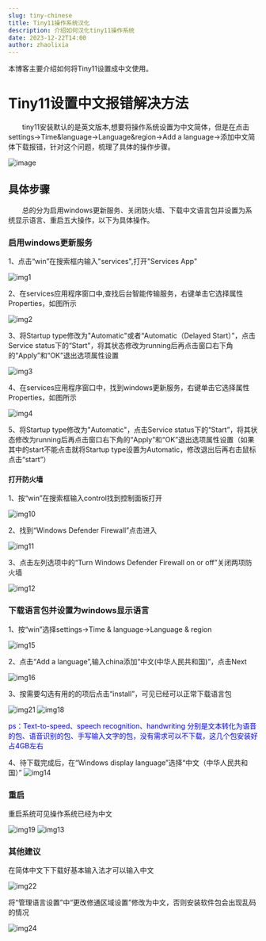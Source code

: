 ```yaml
---
slug: tiny-chinese
title: Tiny11操作系统汉化
description: 介绍如何汉化tiny11操作系统
date: 2023-12-22T14:00
author: zhaolixia
---
```


本博客主要介绍如何将Tiny11设置成中文使用。

<!--truncate-->

# Tiny11设置中文报错解决方法

&emsp;&emsp;tiny11安装默认的是英文版本,想要将操作系统设置为中文简体，但是在点击settings->Time&language->Language&region->Add a language->添加中文简体下载报错，针对这个问题，梳理了具体的操作步骤。

![image](image.png)

## 具体步骤
&emsp;&emsp;总的分为启用windows更新服务、关闭防火墙、下载中文语言包并设置为系统显示语言、重启五大操作，以下为具体操作。

### 启用windows更新服务
1、点击“win”在搜索框内输入"services",打开"Services App"

![img1](image-1.png)

2、在services应用程序窗口中,查找后台智能传输服务，右键单击它选择属性Properties，如图所示

![img2](image-2.png)

3、将Startup type修改为"Automatic"或者“Automatic（Delayed Start）”，点击Service status下的“Start”，将其状态修改为running后再点击窗口右下角的“Apply”和“OK”退出选项属性设置

![img3](image-3.png)

4、在services应用程序窗口中，找到windows更新服务，右键单击它选择属性Properties，如图所示

![img4](image-4.png)

5、将Startup type修改为"Automatic"，点击Service status下的“Start”，将其状态修改为running后再点击窗口右下角的“Apply”和“OK”退出选项属性设置（如果其中的start不能点击就将Startup type设置为Automatic，修改退出后再右击鼠标点击“start”）

#### 打开防火墙
1、按“win”在搜索框输入control找到控制面板打开

![img10](image-10.png)

2、找到“Windows Defender Firewall”点击进入

![img11](image-11.png)

3、点击左列选项中的“Turn Windows Defender Firewall on or off”关闭两项防火墙

![img12](image-12.png)

### 下载语言包并设置为windows显示语言
1、按“win”选择settings->Time & language->Language & region

![img15](image-15.png)

2、点击“Add a language”,输入china添加“中文(中华人民共和国)”，点击Next

![img16](image-16.png)

3、按需要勾选有用的的项后点击“install”，可见已经可以正常下载语言包

![img21](image-21.png)
![img18](image-18.png)

<font color="blue">ps：Text-to-speed、speech recognition、handwriting 分别是文本转化为语音的包、语音识别的包、手写输入文字的包，没有需求可以不下载，这几个包安装好占4GB左右</font>

4、待下载完成后，在“Windows display language”选择“中文（中华人民共和国）”
![img14](image-14.png)

### 重启
重启系统可见操作系统已经为中文

![img19](image-19.png)
![img13](image-13.png)

### 其他建议
在简体中文下下载好基本输入法才可以输入中文

![img22](image-22.png)

将“管理语言设置”中“更改修通区域设置”修改为中文，否则安装软件包会出现乱码的情况

![img24](image-24.png)